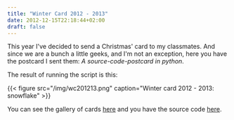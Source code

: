 ```yaml
---
title: "Winter Card 2012 - 2013"
date: 2012-12-15T22:18:44+02:00
draft: false
---
```


This year I've decided to send a Christmas' card to my classmates. And since we are a bunch a little geeks, and I'm not an exception, here you have the postcard I sent them: _A source-code-postcard in python_.

The result of running the script is this:

{{< figure src="/img/wc201213.png" caption="Winter card 2012 - 2013: snowflake" >}}

You can see the gallery of cards [here](https://carleshf.github.io/christmasCards/) and you have the source code [here](https://github.com/carleshf/christmasCards).